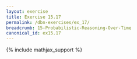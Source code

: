 ```yaml
---
layout: exercise
title: Exercise 15.17
permalink: /dbn-exercises/ex_17/
breadcrumb: 15-Probabilistic-Reasoning-Over-Time
canonical_id: ex15.17
---
```


{% include mathjax_support %}
